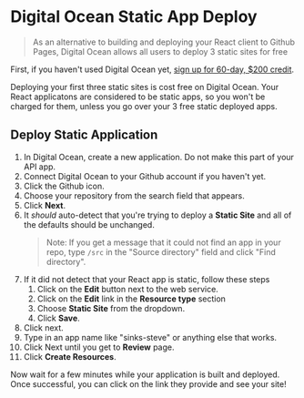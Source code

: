 # Digital Ocean Static App Deploy

> As an alternative to building and deploying your React client to Github Pages, Digital Ocean allows all users to deploy 3 static sites for free

First, if you haven't used Digital Ocean yet, [sign up for 60-day, $200 credit](https://m.do.co/c/47e5e578d1cd).

Deploying your first three static sites is cost free on Digital Ocean. Your React applicatons are considered to be static apps, so you won't be charged for them, unless you go over your 3 free static deployed apps.

## Deploy Static Application

1. In Digital Ocean, create a new application. Do not make this part of your API app.
2. Connect Digital Ocean to your Github account if you haven't yet.
3. Click the Github icon.
4. Choose your repository from the search field that appears.
5. Click **Next**.
6. It _should_ auto-detect that you're trying to deploy a **Static Site** and all of the defaults should be unchanged.
    > Note: If you get a message that it could not find an app in your repo, type `/src` in the "Source directory" field and click "Find directory".
7. If it did not detect that your React app is static, follow these steps
    1. Click on the **Edit** button next to the web service.
    2. Click on the **Edit** link in the **Resource type** section
    3. Choose **Static Site** from the dropdown.
    4. Click **Save**.
7. Click next.
8. Type in an app name like "sinks-steve" or anything else that works.
9. Click Next until you get to **Review** page.
10. Click **Create Resources**.

Now wait for a few minutes while your application is built and deployed. Once successful, you can click on the link they provide and see your site!
